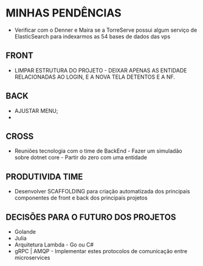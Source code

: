 # MINHAS PENDÊNCIAS
* Verificar com o Denner e Maira se a TorreServe possui algum serviço de ElasticSearch para indexarmos as 54 bases de dados das vps

## FRONT
* LIMPAR ESTRUTURA DO PROJETO - DEIXAR APENAS AS ENTIDADE RELACIONADAS AO LOGIN, E A NOVA TELA DETENTOS E A NF.

## BACK
* AJUSTAR MENU;
* 

## CROSS
* Reuniões tecnologia com o time de BackEnd - Fazer um simuladão sobre dotnet core - Partir do zero com uma entidade

## PRODUTIVIDA TIME
* Desenvolver SCAFFOLDING para criação automatizada dos principais componentes de front e back dos principais projetos 

## DECISÕES PARA O FUTURO DOS PROJETOS
* Golande
* Julia
* Arquitetura Lambda - Go ou C#
* gRPC | AMQP - Implementar estes protocolos de comunicação entre microservices